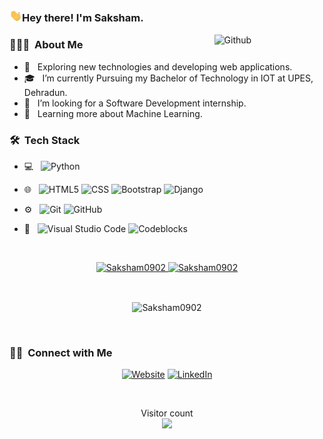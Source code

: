 
### <img src="https://raw.githubusercontent.com/Saksham0902/Saksham0902/main/github_hello.gif" width="20px">Hey there! I'm Saksham.

<img width="35%" align="right" alt="Github" src="https://user-images.githubusercontent.com/48678280/88862734-4903af80-d201-11ea-968b-9c939d88a37c.gif" />
<h3> 👨🏻‍💻 &nbsp;About Me </h3>
  
- 🤔 &nbsp; Exploring new technologies and developing web applications.
- 🎓 &nbsp; I’m currently Pursuing my Bachelor of Technology in IOT at UPES, Dehradun.
- 💼 &nbsp; I’m looking for a Software Development internship.
- 🌱 &nbsp; Learning more about Machine Learning.

<h3> 🛠 &nbsp;Tech Stack</h3>

- 💻 &nbsp;
  ![Python](https://img.shields.io/badge/-Python-333333?style=flat&logo=Python&logoColor=00599C)
- 🌐 &nbsp;
  ![HTML5](https://img.shields.io/badge/-HTML5-333333?style=flat&logo=HTML5)
  ![CSS](https://img.shields.io/badge/-CSS-333333?style=flat&logo=CSS3&logoColor=1572B6)
  ![Bootstrap](https://img.shields.io/badge/-Bootstrap-333333?style=flat&logo=bootstrap&logoColor=563D7C)
  ![Django](https://img.shields.io/badge/-Django-333333?style=flat&logo=django)

- ⚙️ &nbsp;
  ![Git](https://img.shields.io/badge/-Git-333333?style=flat&logo=git)
  ![GitHub](https://img.shields.io/badge/-GitHub-333333?style=flat&logo=github)
- 🔧 &nbsp;
  ![Visual Studio Code](https://img.shields.io/badge/-Visual%20Studio%20Code-333333?style=flat&logo=visual-studio-code&logoColor=007ACC)
  ![Codeblocks](https://img.shields.io/badge/-CodeBlocks-333333?style=flat&logo=codeblocks)

<br/>
<p  align="center">
<a href="https://github.com/Saksham0902">
  <img height="180em" src="https://github-readme-stats.vercel.app/api?username=Saksham0902&show_icons=true&theme=dracula&title_color=fcfcfc&text_color=f3f2f2&locale=en" alt="Saksham0902" />
  <img height="180em" src="https://github-readme-stats.vercel.app/api/top-langs/?username=Saksham0902&show_icons=true&theme=dracula&title_color=ffffff&text_color=ffffff&locale=en&layout=compact" alt="Saksham0902" />
</a>
  </p>
<br/>
<p align="center"><img align="center" src="https://github-readme-streak-stats.herokuapp.com/?user=Saksham0902&theme=dark" alt="Saksham0902" /></p><br />
<h3> 🤝🏻 &nbsp;Connect with Me </h3>

<p align="center">
<a href="https://www.hackerrank.com/saksham0902"><img alt="Website" src="https://img.shields.io/badge/Website-My Portfolio-blue?style=flat-square&logo=google-chrome"></a>
<a href="www.linkedin.com/in/saksham-mathur-683a2b166"><img alt="LinkedIn" src="https://img.shields.io/badge/LinkedIn-Saksham%20Mathur-blue?style=flat-square&logo=linkedin"></a>
</p>

<br>
<p align="center"> 
  Visitor count<br>
  <img src="https://profile-counter.glitch.me/Saksham0902/count.svg" />
</p>
